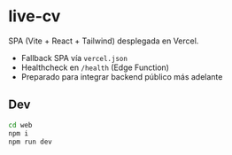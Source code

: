 # live-cv

SPA (Vite + React + Tailwind) desplegada en Vercel.
- Fallback SPA vía `vercel.json`
- Healthcheck en `/health` (Edge Function)
- Preparado para integrar backend público más adelante

## Dev
```bash
cd web
npm i
npm run dev
